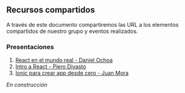 ## Recursos compartidos
A través de este documento compartiremos las URL a los elementos compartidos de nuestro grupo y eventos realizados.

### Presentaciones

1. [React en el mundo real - Daniel Ochoa](https://www.slideshare.net/devcsantiago/daniel-ochoa-react-en-el-mundo-real)
2. [Intro a React - Piero Divasto](https://www.slideshare.net/devcsantiago/intro-a-react-piero-divasto)
3. [Ionic para crear app desde cero - Juan Mora](https://github.com/pgramadores/Ionic-para-crear-apps-desde-cero)

*En construcción*
